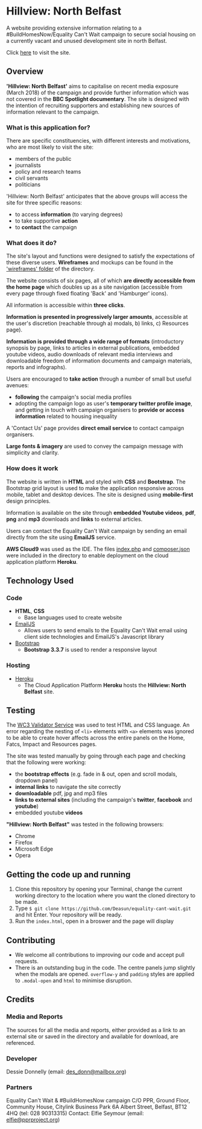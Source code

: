 # Hillview: North Belfast
A website providing extensive information relating to a #BuildHomesNow/Equality Can't Wait campaign to secure social housing on a currently vacant and unused development site in north Belfast. 

Click [here](https://hillview-north-belfast.herokuapp.com/) to visit the site.

## Overview
**'Hillview: North Belfast'** aims to capitalise on recent media exposure (March 2018) of the campaign and provide further information which was not covered in the **BBC Spotlight documentary**. The site is designed with the intention of recruiting supporters and establishing new sources of information relevant to the campaign.

### What is this application for?
There are specific constituencies, with different interests and motivations, who are most likely to visit the site:
* members of the public
* journalists
* policy and research teams
* civil servants
* politicians

'Hillview: North Belfast' anticipates that the above groups will access the site for three specific reasons:
* to access **information** (to varying degrees)
* to take supportive **action**
* to **contact** the campaign

### What does it do?
The site's layout and functions were designed to satisfy the expectations of these diverse users. **Wireframes** and mockups can be found in the ['wireframes' folder](wireframes) of the directory.

The website consists of six pages, all of which **are directly accessible from the home page** which doubles up as a site navigation (accessible from every page through fixed floating 'Back' and 'Hamburger' icons).

All information is accessible within **three clicks**.

**Information is presented in progressively larger amounts**, accessible at the user's discretion (reachable through a) modals, b) links, c) Resources page).

**Information is provided through a wide range of formats** (introductory synopsis by page, links to articles in external publications, embedded youtube videos, audio downloads of relevant media interviews and downloadable freedom of information documents and campaign materials, reports and infographs).

Users are encouraged to **take action** through a number of small but useful avenues: 
* **following** the campaign's social media profiles
* adopting the campaign logo as user's **temporary twitter profile image**, and getting in touch with campaign organisers to **provide or access information** related to housing inequality

A 'Contact Us' page provides **direct email service** to contact campaign organisers.

**Large fonts & imagery** are used to convey the campaign message with simplicity and clarity.

### How does it work
The website is written in **HTML** and styled with **CSS** and **Bootstrap**. The Bootstrap grid layout is used to make the application responsive across mobile, tablet and desktop devices. The site is designed using **mobile-first** design principles.

Information is available on the site through **embedded Youtube videos**, **pdf**, **png** and **mp3** downloads and **links** to external articles.

Users can contact the Equality Can't Wait campaign by sending an email directly from the site using **EmailJS** service.

**AWS Cloud9** was used as the IDE. The files [index.php](index.php) and [composer.json](composer.json) were included in the directory to enable deployment on the cloud application platform **Heroku**.  

## Technology Used

### Code
- **HTML**, **CSS**
    - Base languages used to create website
- [EmailJS](http://www.emailjs.com/)
    - Allows users to send emails to the Equality Can't Wait email using client side technologies and EmailJS's Javascript library
- [Bootstrap](http://getbootstrap.com/)
    - **Bootstrap 3.3.7** is used to render a responsive layout

### Hosting
- [Heroku](https://www.heroku.com/)
    - The Cloud Application Platform **Heroku** hosts the **Hillview: North Belfast** site.

## Testing 
The [WC3 Validator Service](https://validator.w3.org/) was used to test HTML and CSS language. An error regarding the nesting of ``<li>`` elements with ``<a>`` elements was ignored to be able to create hover affects across the entire panels on the Home, Fatcs, Impact and Resources pages.

The site was tested manually by going through each page and checking that the following were working:
* the **bootstrap effects** (e.g. fade in & out, open and scroll modals, dropdown panel)
* **internal links** to navigate the site correctly
* **downloadable** pdf, jpg and mp3 files
* **links to external sites** (including the campaign's **twitter**, **facebook** and **youtube**)
* embedded youtube **videos**

**"Hillview: North Belfast"** was tested in the following browsers:
* Chrome
* Firefox
* Microsoft Edge
* Opera

## Getting the code up and running
1. Clone this repository by opening your Terminal, change the current working directory to the location where you want the cloned directory to be made.  
2. Type `$ git clone https://github.com/Deasun/equality-cant-wait.git`  and hit Enter. Your repository will be ready.
3. Run the ```index.html```, open in a broswer and the page will display

## Contributing
* We welcome all contributions to improving our code and accept pull requests. 
* There is an outstanding bug in the code. The centre panels jump slightly when the modals are opened. ``overflow-y`` and ``padding`` styles are applied to ```.modal-open``` and ```html``` to minimise disruption. 

## Credits

### Media and Reports
The sources for all the media and reports, either provided as a link to an external site or saved in the directory and available for download, are referenced. 

### Developer
Dessie Donnelly (email: des_donn@mailbox.org)

### Partners
Equality Can't Wait & #BuildHomesNow campaign C/O PPR, Ground Floor, Community House, Citylink Business Park
6A Albert Street, Belfast, BT12 4HQ (tel: 028 90313315)
Contact: Elfie Seymour (email: elfie@pprproject.org)

